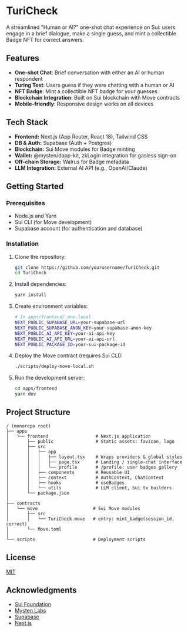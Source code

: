 # TuriCheck

A streamlined "Human or AI?" one-shot chat experience on Sui: users engage in a brief dialogue, make a single guess, and mint a collectible Badge NFT for correct answers.

## Features

- **One-shot Chat**: Brief conversation with either an AI or human respondent
- **Turing Test**: Users guess if they were chatting with a human or AI
- **NFT Badge**: Mint a collectible NFT badge for your guesses
- **Blockchain Integration**: Built on Sui blockchain with Move contracts
- **Mobile-friendly**: Responsive design works on all devices

## Tech Stack

- **Frontend:** Next.js (App Router, React 18), Tailwind CSS
- **DB & Auth:** Supabase (Auth + Postgres)
- **Blockchain:** Sui Move modules for Badge minting
- **Wallet:** @mysten/dapp-kit, zkLogin integration for gasless sign-on
- **Off-chain Storage:** Walrus for Badge metadata
- **LLM Integration:** External AI API (e.g., OpenAI/Claude)

## Getting Started

### Prerequisites

- Node.js and Yarn
- Sui CLI (for Move development)
- Supabase account (for authentication and database)

### Installation

1. Clone the repository:
   ```bash
   git clone https://github.com/yourusername/TuriCheck.git
   cd TuriCheck
   ```

2. Install dependencies:
   ```bash
   yarn install
   ```

3. Create environment variables:
   ```bash
   # In apps/frontend/.env.local
   NEXT_PUBLIC_SUPABASE_URL=your-supabase-url
   NEXT_PUBLIC_SUPABASE_ANON_KEY=your-supabase-anon-key
   NEXT_PUBLIC_AI_API_KEY=your-ai-api-key
   NEXT_PUBLIC_AI_API_URL=your-ai-api-url
   NEXT_PUBLIC_PACKAGE_ID=your-sui-package-id
   ```

4. Deploy the Move contract (requires Sui CLI):
   ```bash
   ./scripts/deploy-move-local.sh
   ```

5. Run the development server:
   ```bash
   cd apps/frontend
   yarn dev
   ```

## Project Structure

```
/ (monorepo root)
├── apps
│   └── frontend                  # Next.js application
│       ├── public                # Static assets: favicon, logo
│       ├── src
│       │   ├── app
│       │   │   ├── layout.tsx    # Wraps providers & global styles
│       │   │   ├── page.tsx      # Landing / single-chat interface
│       │   │   └── profile       # /profile: user badges gallery
│       │   ├── components        # Reusable UI
│       │   ├── context           # AuthContext, ChatContext
│       │   ├── hooks             # useBadges
│       │   └── utils             # LLM client, Sui tx builders
│       └── package.json
│
├── contracts
│   └── move                     # Sui Move modules
│       ├── src
│       │   └── TuriCheck.move   # entry: mint_badge(session_id, correct)
│       └── Move.toml
│
└── scripts                      # Deployment scripts
```

## License

[MIT](LICENSE)

## Acknowledgments

- [Sui Foundation](https://sui.io)
- [Mysten Labs](https://mystenlabs.com)
- [Supabase](https://supabase.com)
- [Next.js](https://nextjs.org)
